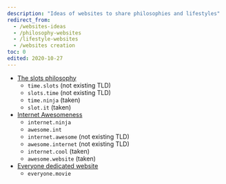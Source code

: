 ```yaml
---
description: "Ideas of websites to share philosophies and lifestyles"
redirect_from:
  - /websites-ideas
  - /philosophy-websites
  - /lifestyle-websites
  - /websites creation
toc: 0
edited: 2020-10-27
---
```

- [The slots philosophy](/slots)
	- `time.slots` (not existing TLD)
	- `slots.time` (not existing TLD)
	- `time.ninja` (taken)
	- `slot.it` (taken)
- [Internet Awesomeness](https://t.me/internet_awesomeness)
	- `internet.ninja`
	- `awesome.int`
	- `internet.awesome` (not existing TLD)
	- `awesome.internet` (not existing TLD)
	- `internet.cool` (taken)
	- `awesome.website` (taken)
- [Everyone dedicated website](/Everyone)
	- `everyone.movie`
